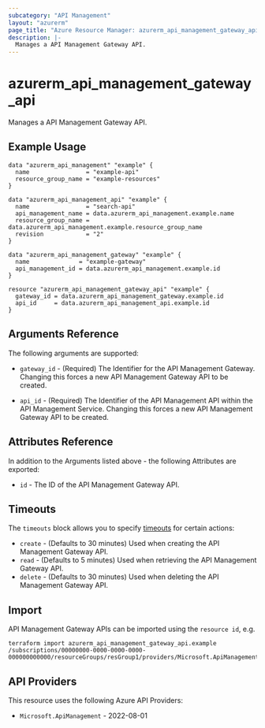 ```yaml
---
subcategory: "API Management"
layout: "azurerm"
page_title: "Azure Resource Manager: azurerm_api_management_gateway_api"
description: |-
  Manages a API Management Gateway API.
---
```


# azurerm_api_management_gateway_api

Manages a API Management Gateway API.

## Example Usage

```hcl
data "azurerm_api_management" "example" {
  name                = "example-api"
  resource_group_name = "example-resources"
}

data "azurerm_api_management_api" "example" {
  name                = "search-api"
  api_management_name = data.azurerm_api_management.example.name
  resource_group_name = data.azurerm_api_management.example.resource_group_name
  revision            = "2"
}

data "azurerm_api_management_gateway" "example" {
  name              = "example-gateway"
  api_management_id = data.azurerm_api_management.example.id
}

resource "azurerm_api_management_gateway_api" "example" {
  gateway_id = data.azurerm_api_management_gateway.example.id
  api_id     = data.azurerm_api_management_api.example.id
}
```

## Arguments Reference

The following arguments are supported:

* `gateway_id` - (Required) The Identifier for the API Management Gateway. Changing this forces a new API Management Gateway API to be created.

* `api_id` - (Required) The Identifier of the API Management API within the API Management Service. Changing this forces a new API Management Gateway API to be created.

## Attributes Reference

In addition to the Arguments listed above - the following Attributes are exported:

* `id` - The ID of the API Management Gateway API.

## Timeouts

The `timeouts` block allows you to specify [timeouts](https://www.terraform.io/language/resources/syntax#operation-timeouts) for certain actions:

* `create` - (Defaults to 30 minutes) Used when creating the API Management Gateway API.
* `read` - (Defaults to 5 minutes) Used when retrieving the API Management Gateway API.
* `delete` - (Defaults to 30 minutes) Used when deleting the API Management Gateway API.

## Import

API Management Gateway APIs can be imported using the `resource id`, e.g.

```shell
terraform import azurerm_api_management_gateway_api.example /subscriptions/00000000-0000-0000-0000-000000000000/resourceGroups/resGroup1/providers/Microsoft.ApiManagement/service/service1/gateways/gateway1/apis/api1
```

## API Providers
<!-- This section is generated, changes will be overwritten -->
This resource uses the following Azure API Providers:

* `Microsoft.ApiManagement` - 2022-08-01
